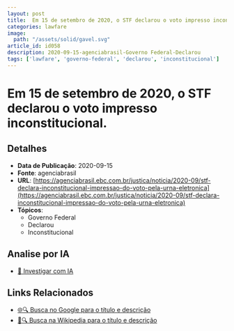 ```yaml
---
layout: post
title:  Em 15 de setembro de 2020, o STF declarou o voto impresso inconstitucional.
categories: lawfare
image: 
  path: "/assets/solid/gavel.svg"
article_id: id058
description: 2020-09-15-agenciabrasil-Governo Federal-Declarou
tags: ['lawfare', 'governo-federal', 'declarou', 'inconstitucional']
---
```


# Em 15 de setembro de 2020, o STF declarou o voto impresso inconstitucional.

## Detalhes
- **Data de Publicação**: 2020-09-15
- **Fonte**: agenciabrasil
- **URL**: [https://agenciabrasil.ebc.com.br/justica/noticia/2020-09/stf-declara-inconstitucional-impressao-do-voto-pela-urna-eletronica](https://agenciabrasil.ebc.com.br/justica/noticia/2020-09/stf-declara-inconstitucional-impressao-do-voto-pela-urna-eletronica)
- **Tópicos**:
  - Governo Federal
  - Declarou
  - Inconstitucional

## Analise por IA
- [🤖 Investigar com IA](https://www.perplexity.ai/search?q=%22not%C3%ADcia%20artigo%20Brasil%22%20Em%2015%20de%20setembro%20de%202020%2C%20o%20STF%20declarou%20o%20voto%20impresso%20inconstitucional.%20agenciabrasil%202020-09-15)

## Links Relacionados
- [🌐🔍 Busca no Google para o título e descrição](https://www.google.com/search?q=%22not%C3%ADcia%20artigo%20Brasil%22%20Em%2015%20de%20setembro%20de%202020%2C%20o%20STF%20declarou%20o%20voto%20impresso%20inconstitucional.%20agenciabrasil%202020-09-15)
- [📖🔍 Busca na Wikipedia para o título e descrição](https://pt.wikipedia.org/w/index.php?search=%22not%C3%ADcia%20artigo%20Brasil%22%20Em%2015%20de%20setembro%20de%202020%2C%20o%20STF%20declarou%20o%20voto%20impresso%20inconstitucional.%20agenciabrasil%202020-09-15)

